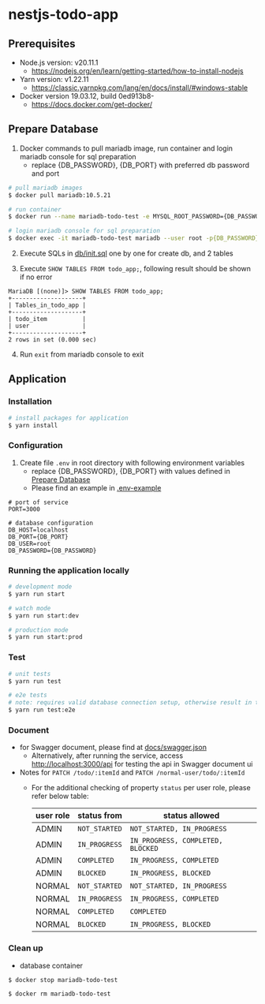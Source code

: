 # nestjs-todo-app

## Prerequisites

- Node.js version: v20.11.1
   - https://nodejs.org/en/learn/getting-started/how-to-install-nodejs
- Yarn version: v1.22.11
   - https://classic.yarnpkg.com/lang/en/docs/install/#windows-stable
- Docker version 19.03.12, build 0ed913b8-
   - https://docs.docker.com/get-docker/

## Prepare Database

1. Docker commands to pull mariadb image, run container and login mariadb console for sql preparation
   - replace {DB_PASSWORD}, {DB_PORT} with preferred db password and port

```bash
# pull mariadb images
$ docker pull mariadb:10.5.21 

# run container
$ docker run --name mariadb-todo-test -e MYSQL_ROOT_PASSWORD={DB_PASSWORD} -p {DB_PORT}:3306 -d docker.io/library/mariadb:10.5.21

# login mariadb console for sql preparation
$ docker exec -it mariadb-todo-test mariadb --user root -p{DB_PASSWORD}
```

2. Execute SQLs in [db/init.sql](db/init.sql) one by one for create db, and 2 tables

3. Execute ```SHOW TABLES FROM todo_app;```, following result should be shown if no error

```
MariaDB [(none)]> SHOW TABLES FROM todo_app;
+--------------------+
| Tables_in_todo_app |
+--------------------+
| todo_item          |
| user               |
+--------------------+
2 rows in set (0.000 sec)
```

4. Run ```exit``` from mariadb console to exit

## Application

### Installation

```bash
# install packages for application
$ yarn install
```

### Configuration

1. Create file ```.env``` in root directory with following environment variables
    - replace {DB_PASSWORD}, {DB_PORT} with values defined in [Prepare Database](#prepare-database)
    - Please find an example in [.env-example](.env-example)

```
# port of service
PORT=3000

# database configuration
DB_HOST=localhost
DB_PORT={DB_PORT}
DB_USER=root
DB_PASSWORD={DB_PASSWORD}
```

### Running the application locally

```bash
# development mode
$ yarn run start

# watch mode
$ yarn run start:dev

# production mode
$ yarn run start:prod
```

### Test

```bash
# unit tests
$ yarn run test

# e2e tests
# note: requires valid database connection setup, otherwise result in timeout errors
$ yarn run test:e2e
```



### Document 

- for Swagger document, please find at [docs/swagger.json](docs/swagger.json)
   - Alternatively, after running the service, access [http://localhost:3000/api](http://localhost:3000/api) for testing the api in Swagger document ui
- Notes for ```PATCH /todo/:itemId``` and ```PATCH /normal-user/todo/:itemId```
   - For the additional checking of property ```status``` per user role, please refer below table:
   
      | user role | status from       | status allowed                        |
      |-----------|-------------------|---------------------------------------|
      | ADMIN     | ```NOT_STARTED``` | ```NOT_STARTED, IN_PROGRESS```        |
      | ADMIN     | ```IN_PROGRESS``` | ```IN_PROGRESS, COMPLETED, BLOCKED``` |
      | ADMIN     | ```COMPLETED```   | ```IN_PROGRESS, COMPLETED```          |
      | ADMIN     | ```BLOCKED```     | ```IN_PROGRESS, BLOCKED```            |
      | NORMAL    | ```NOT_STARTED``` | ```NOT_STARTED, IN_PROGRESS```        |
      | NORMAL    | ```IN_PROGRESS``` | ```IN_PROGRESS, COMPLETED```          |
      | NORMAL    | ```COMPLETED```   | ```COMPLETED```                       |
      | NORMAL    | ```BLOCKED```     | ```IN_PROGRESS, BLOCKED```            |


### Clean up

- database container

```
$ docker stop mariadb-todo-test

$ docker rm mariadb-todo-test
```